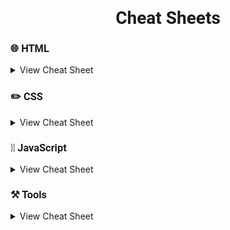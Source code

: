 <h1 style="font-family: Roboto" align="center"> 
Cheat Sheets 
</h1>

<h3 style="font-family: Roboto">
🌐 HTML 
</h3>

<details>
<summary>
View Cheat Sheet
</summary>

<li>
<a href="./html/html5.md">HTML5</a>
</li>

<li>
<a href="./html/emmet.md">Emmet</a>
</li>

<li>
<a href="./html/httpStatusCode.md">HTTP Status Code</a>
</li>

<li>
<a href="./html/mimeType.md">Mime Type</a>
</li>

<li>
<a href="./html/languageCode.md">ISO 639-1 Language Code</a>
</li>

</details>

<h3 style="font-family: Roboto">
✏️ CSS
</h3>

<details>
<summary>
View Cheat Sheet
</summary>

<li>
<a href="./css/css.md">CSS</a>
</li>

<li>
<a href="./css-frameworks/tailwind.md">Tailwind</a>
</li>

<li>
<a href="./css-frameworks/bootstrap.md">Bootstrap 5</a>
</li>

<li>
<a href="./css-frameworks/scss.md">SCSS</a>
</li>

</details>

<h3 style="font-family: Roboto">
🎯 JavaScript
</h3>

<details>
<summary>
View Cheat Sheet
</summary>

<li>
<a href="./javaScript/javaScript.md">JavaScript</a>
</li>

<li>
<a href="./javaScript/JSON.md">JSON</a>
</li>

</details>

<h3 style="font-family: Roboto">
⚒️ Tools
</h3>

<details>
<summary>
View Cheat Sheet
</summary>

<li>
<a href="./editors/vscode.md">Vs Code</a>
</li>

<li>
<a href="./editors/webstorm.md">Webstorm</a>
</li>

<li>
<a href="./git/git.md">GIT</a>
</li>

<li>
<a href="./markdown/markdown.md">Markdown</a>
</li>

<li>
<a href="./editors/bash.md">Bash</a>
</li>

</details>


